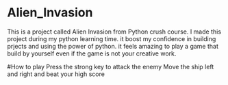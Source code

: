 # Alien_Invasion
This is a project called Alien Invasion from Python crush course.
I made this project during my python learning time.
it boost my confidence in building prjects and using the power of python.
it feels amazing to play a game that build by yourself even if the game is not your creative work.

#How to play
Press the strong<space/> key to attack the enemy
Move the ship left and right and beat your high score
